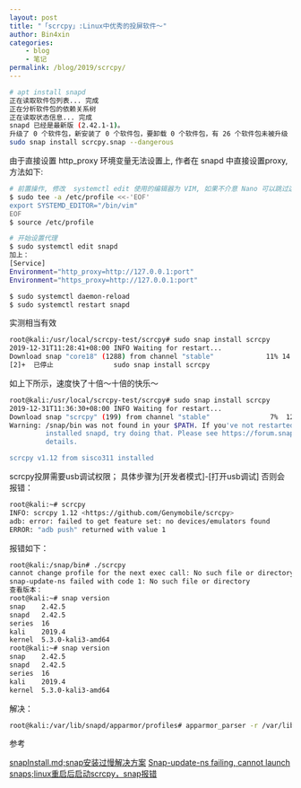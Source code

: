 ```yaml
---
layout: post
title: "「scrcpy」:Linux中优秀的投屏软件～"
author: Bin4xin
categories:
    - blog
    - 笔记
permalink: /blog/2019/scrcpy/
---
```


```bash
# apt install snapd
正在读取软件包列表... 完成
正在分析软件包的依赖关系树       
正在读取状态信息... 完成       
snapd 已经是最新版 (2.42.1-1)。
升级了 0 个软件包，新安装了 0 个软件包，要卸载 0 个软件包，有 26 个软件包未被升级
sudo snap install scrcpy.snap --dangerous
```

由于直接设置 http_proxy 环境变量无法设置上, 作者在 snapd 中直接设置proxy, 方法如下:
```bash
# 前置操作, 修改  systemctl edit 使用的编辑器为 VIM, 如果不介意 Nano 可以跳过这一步
$ sudo tee -a /etc/profile <<-'EOF' 
export SYSTEMD_EDITOR="/bin/vim"
EOF
$ source /etc/profile

# 开始设置代理
$ sudo systemctl edit snapd
加上：
[Service]
Environment="http_proxy=http://127.0.0.1:port"
Environment="https_proxy=http://127.0.0.1:port"
```
```bash
$ sudo systemctl daemon-reload
$ sudo systemctl restart snapd
```
实测相当有效
```bash
root@kali:/usr/local/scrcpy-test/scrcpy# sudo snap install scrcpy
2019-12-31T11:28:41+08:00 INFO Waiting for restart...
Download snap "core18" (1288) from channel "stable"             11% 14.7kB/s 57.7m^C^C^Z
[2]+  已停止               sudo snap install scrcpy
```
如上下所示，速度快了十倍～十倍的快乐～
```bash
root@kali:/usr/local/scrcpy-test/scrcpy# sudo snap install scrcpy
2019-12-31T11:36:30+08:00 INFO Waiting for restart...
Download snap "scrcpy" (199) from channel "stable"               7%  129kB/s 9m51s
Warning: /snap/bin was not found in your $PATH. If you've not restarted your session since you
         installed snapd, try doing that. Please see https://forum.snapcraft.io/t/9469 for more
         details.

scrcpy v1.12 from sisco311 installed
```
scrcpy投屏需要usb调试权限；
具体步骤为[开发者模式]-[打开usb调试]
否则会报错：
```bash
root@kali:~# scrcpy
INFO: scrcpy 1.12 <https://github.com/Genymobile/scrcpy>
adb: error: failed to get feature set: no devices/emulators found
ERROR: "adb push" returned with value 1
```



报错如下：
```bash
root@kali:/snap/bin# ./scrcpy
cannot change profile for the next exec call: No such file or directory
snap-update-ns failed with code 1: No such file or directory
查看版本：
root@kali:~# snap version
snap    2.42.5
snapd   2.42.5
series  16
kali    2019.4
kernel  5.3.0-kali3-amd64
root@kali:~# snap version
snap    2.42.5
snapd   2.42.5
series  16
kali    2019.4
kernel  5.3.0-kali3-amd64
```
解决：
```bash
root@kali:/var/lib/snapd/apparmor/profiles# apparmor_parser -r /var/lib/snapd/apparmor/profiles/
```



参考<br>

<a href="https://kuricat.com/gist/snap-install-too-slow-zmbjy">
snapInstall.md;snap安装过慢解决方案</a>

<a href="https://forum.snapcraft.io/t/snap-update-ns-failing-cannot-launch-snaps/11956">
Snap-update-ns failing, cannot launch snaps;linux重启后启动scrcpy，snap报错</a>